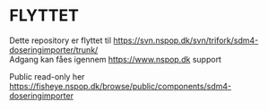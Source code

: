 FLYTTET
=========
Dette repository er flyttet til https://svn.nspop.dk/svn/trifork/sdm4-doseringimporter/trunk/  
Adgang kan fåes igennem https://www.nspop.dk support  
  
Public read-only her https://fisheye.nspop.dk/browse/public/components/sdm4-doseringimporter  
